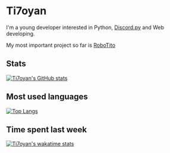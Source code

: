 # Ti7oyan
I'm a young developer interested in Python, [Discord.py](https://github.com/Rapptz/discord.py) and Web developing.

My most important project so far is [RoboTito](https://github.com/ATT-Inc/RoboTito)

## Stats
[![Ti7oyan's GitHub stats](https://github-readme-stats.vercel.app/api?username=Ti7oyan&theme=react&show_icons=true)](https://github.com/anuraghazra/github-readme-stats)

## Most used languages
[![Top Langs](https://github-readme-stats.vercel.app/api/top-langs/?username=Ti7oyan&theme=react)](https://github.com/anuraghazra/github-readme-stats)

## Time spent last week
[![Ti7oyan's wakatime stats](https://github-readme-stats.vercel.app/api/wakatime?username=Ti7oyan&theme=react)](https://github.com/anuraghazra/github-readme-stats)
